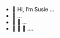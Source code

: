 - 👋 Hi, I’m Susie ...
- 👋 ...
- 👋 👋 ...
- 👋 👋 👋 ....

<!---
susj0/susj0 is a ✨ special ✨ repository because its `README.md` (this file) appears on your GitHub profile.
You can click the Preview link to take a look at your changes.
--->
